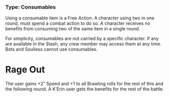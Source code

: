 ### Type: Consumables 

Using a consumable item is a Free Action. A character using two in one round, must spend a combat action to do so. A character receives no benefits from consuming two of the same item in a single round. 

For simplicity, consumables are not carried by a specific character. If any are available in the Stash, any crew member may access them at any time. Bots and Soulless cannot use consumables.
# Rage Out

The user gains +2” Speed and +1 to all Brawling rolls for the rest of this and the following round. A K’Erin user gets the benefits for the rest of the battle.